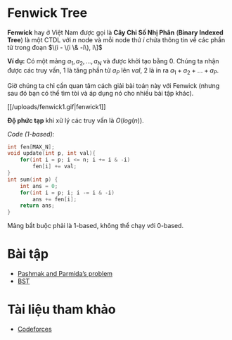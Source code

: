 # Fenwick Tree

**Fenwick** hay ở Việt Nam được gọi là **Cây Chỉ Số Nhị Phân** (**Binary Indexed Tree**) là một CTDL với $n$ node và mỗi node thứ $i$ chứa thông tin về các phần tử trong đoạn $\(i - \(i \& -i\), i\]$

**Ví dụ:** Có một mảng $a_1,a_2,...,a_N$ và được khởi tạo bằng 0. Chúng ta nhận được các truy vấn, 1 là tăng phần tử $a_P$ lên $val$, 2 là in ra $a_1+a_2+...+a_P$.

Giờ chúng ta chỉ cần quan tâm cách giải bài toán này với Fenwick (nhưng sau đó bạn có thể tìm tòi và áp dụng nó cho nhiều bài tập khác).

[[/uploads/fenwick1.gif|fenwick1]]

**Độ phức tạp** khi xử lý các truy vấn là $O(log(n))$.

_Code (1-based):_

```cpp
int fen[MAX_N];
void update(int p, int val){
    for(int i = p; i <= n; i += i & -i)
        fen[i] += val;
}
int sum(int p) {
    int ans = 0;
    for(int i = p; i; i -= i & -i)
        ans += fen[i];
    return ans;
}
```

Mảng bắt buộc phải là 1-based, không thể chạy với 0-based.

# Bài tập

- [Pashmak and Parmida’s problem](http://codeforces.com/contest/459/problem/D)
- [BST](http://hsin.hr/coci/archive/2008_2009/contest3_tasks.pdf)

# Tài liệu tham khảo

- [Codeforces](http://codeforces.com/blog/entry/15729)
